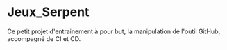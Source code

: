# Jeux_Serpent
Ce petit projet d'entrainement à pour but, la manipulation de l'outil GitHub, accompagné de CI et CD.
